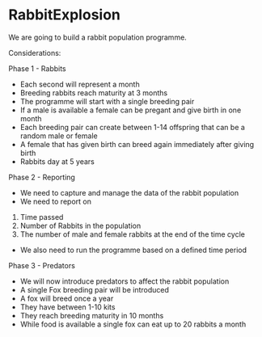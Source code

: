 # RabbitExplosion

We are going to build a rabbit population programme.

Considerations:

Phase 1 - Rabbits
* Each second will represent a month
* Breeding rabbits reach maturity at 3 months
* The programme will start with a single breeding pair
* If a male is available a female can be pregant and give birth in one month
* Each breeding pair can create between 1-14 offspring that can be a random male or female
* A female that has given birth can breed again immediately after giving birth
* Rabbits day at 5 years

Phase 2 - Reporting
* We need to capture and manage the data of the rabbit population
* We need to report on
1. Time passed
2. Number of Rabbits in the population
3. The number of male and female rabbits at the end of the time cycle
* We also need to run the programme based on a defined time period

Phase 3 - Predators
* We will now introduce predators to affect the rabbit population
* A single Fox breeding pair will be introduced
* A fox will breed once a year
* They have between 1-10 kits 
* They reach breeding maturity in 10 months
* While food is available a single fox can eat up to 20 rabbits a month 
